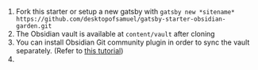 1.  Fork this starter or setup a new gatsby with `gatsby new *sitename* https://github.com/desktopofsamuel/gatsby-starter-obsidian-garden.git`
2.  The Obsidian vault is available at `content/vault` after cloning
3.  You can install Obsidian Git community plugin in order to sync the vault separately. (Refer to [this tutorial](https://desktopofsamuel.com/how-to-sync-obsidian-vault-for-free-using-git/?utm_source=obsidian-garden))
4.  